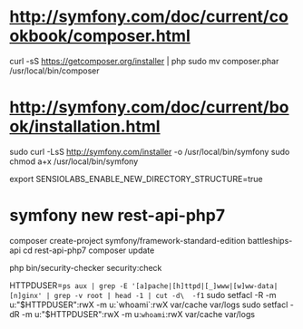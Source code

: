 # http://symfony.com/doc/current/cookbook/composer.html
curl -sS https://getcomposer.org/installer | php
sudo mv composer.phar /usr/local/bin/composer

# http://symfony.com/doc/current/book/installation.html
sudo curl -LsS http://symfony.com/installer -o /usr/local/bin/symfony
sudo chmod a+x /usr/local/bin/symfony

export SENSIOLABS_ENABLE_NEW_DIRECTORY_STRUCTURE=true
# symfony new rest-api-php7
composer create-project symfony/framework-standard-edition battleships-api
cd rest-api-php7
composer update

php bin/security-checker security:check

HTTPDUSER=`ps aux | grep -E '[a]pache|[h]ttpd|[_]www|[w]ww-data|[n]ginx' | grep -v root | head -1 | cut -d\  -f1`
sudo setfacl -R -m u:"$HTTPDUSER":rwX -m u:`whoami`:rwX var/cache var/logs
sudo setfacl -dR -m u:"$HTTPDUSER":rwX -m u:`whoami`:rwX var/cache var/logs
